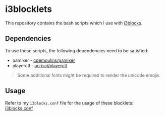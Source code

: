 # i3blocklets
This repository contains the bash scripts which I use with [i3blocks](https://github.com/vivien/i3blocks).

## Dependencies
To use these scripts, the following dependencies need to be satisfied:
* pamixer - [cdemoulins/pamixer](https://github.com/cdemoulins/pamixer)
* playerctl - [acrisci/playerctl](https://github.com/acrisci/playerctl)

> Some additional fonts might be required to render the unicode emojis.

## Usage
Refer to my `i3blocks.conf` file for the usage of these blocklets: [i3blocks.conf](https://github.com/UtkarshVerma/dotfiles/blob/master/i3/i3blocks.conf)